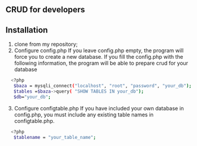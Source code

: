 
## CRUD for developers


## Installation
1. clone from my repository; 
2. Configure config.php 
If you leave config.php empty, the program will force you to create a new database. If you fill the config.php with the following information, the program will be able to prepare crud for your database

```bash
  <?php 
   $baza = mysqli_connect("localhost", "root", "password", "your_db");
   $tables =$baza->query( "SHOW TABLES IN your_db");
   $db="your_db";
```
3. Configure configtable.php
 If you have included your own database in config.php, you must include any existing table names in configtable.php.
```bash
  <?php 
   $tablename = "your_table_name";
``` 
